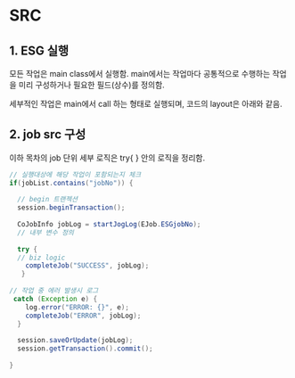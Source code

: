 # SRC

## 1. ESG 실행&#x20;

모든 작업은 main class에서 실행함. main에서는 작업마다 공통적으로 수행하는 작업을 미리 구성하거나 필요한 필드(상수)를 정의함.&#x20;

세부적인 작업은 main에서 call 하는 형태로 실행되며, 코드의 layout은 아래와 같음.&#x20;



## 2. job src 구성&#x20;

이하 목차의 job 단위 세부 로직은 try{ } 안의 로직을 정리함.&#x20;

```java
// 실행대상에 해당 작업이 포함되는지 체크 
if(jobList.contains("jobNo")) {
  
  // begin 트랜젝션 
  session.beginTransaction();
  
  CoJobInfo jobLog = startJogLog(EJob.ESGjobNo);	
  // 내부 변수 정의 
  
  try { 
  // biz logic 
    completeJob("SUCCESS", jobLog);	
   }
  
// 작업 중 에러 발생시 로그 
 catch (Exception e) {
	log.error("ERROR: {}", e);
	completeJob("ERROR", jobLog);
  }
  		
  session.saveOrUpdate(jobLog);
  session.getTransaction().commit();
  
}
```
